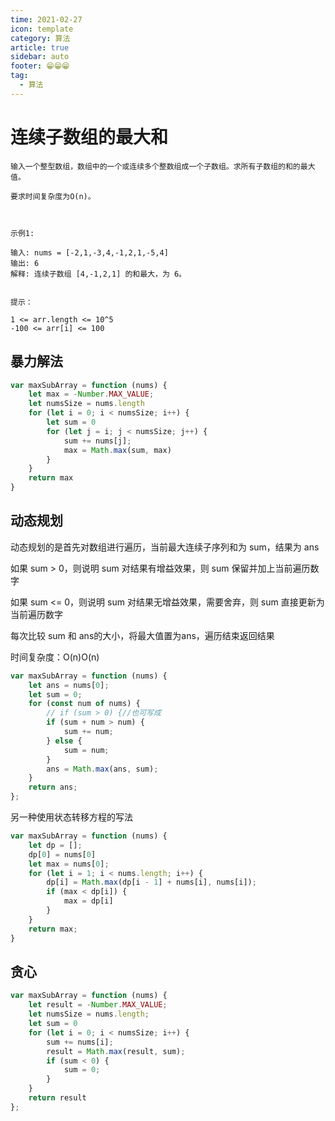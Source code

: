 ```yaml
---
time: 2021-02-27
icon: template
category: 算法
article: true
sidebar: auto
footer: 😁😁😁
tag:
  - 算法
---
```


# 连续子数组的最大和

```
输入一个整型数组，数组中的一个或连续多个整数组成一个子数组。求所有子数组的和的最大值。

要求时间复杂度为O(n)。

 

示例1:

输入: nums = [-2,1,-3,4,-1,2,1,-5,4]
输出: 6
解释: 连续子数组 [4,-1,2,1] 的和最大，为 6。
 

提示：

1 <= arr.length <= 10^5
-100 <= arr[i] <= 100
```

## 暴力解法

```js
var maxSubArray = function (nums) {
    let max = -Number.MAX_VALUE;
    let numsSize = nums.length
    for (let i = 0; i < numsSize; i++) {
        let sum = 0
        for (let j = i; j < numsSize; j++) {
            sum += nums[j];
            max = Math.max(sum, max)
        }
    }
    return max
}

```

## 动态规划


动态规划的是首先对数组进行遍历，当前最大连续子序列和为 sum，结果为 ans

如果 sum > 0，则说明 sum 对结果有增益效果，则 sum 保留并加上当前遍历数字

如果 sum <= 0，则说明 sum 对结果无增益效果，需要舍弃，则 sum 直接更新为当前遍历数字

每次比较 sum 和 ans的大小，将最大值置为ans，遍历结束返回结果

时间复杂度：O(n)O(n)


```js
var maxSubArray = function (nums) {
    let ans = nums[0];
    let sum = 0;
    for (const num of nums) {
        // if (sum > 0) {//也可写成
        if (sum + num > num) {
            sum += num;
        } else {
            sum = num;
        }
        ans = Math.max(ans, sum);
    }
    return ans;
};
```

另一种使用状态转移方程的写法

```js
var maxSubArray = function (nums) {
    let dp = [];
    dp[0] = nums[0]
    let max = nums[0];
    for (let i = 1; i < nums.length; i++) {
        dp[i] = Math.max(dp[i - 1] + nums[i], nums[i]);
        if (max < dp[i]) {
            max = dp[i]
        }
    }
    return max;
}
```

## 贪心

```js
var maxSubArray = function (nums) {
    let result = -Number.MAX_VALUE;
    let numsSize = nums.length;
    let sum = 0
    for (let i = 0; i < numsSize; i++) {
        sum += nums[i];
        result = Math.max(result, sum);
        if (sum < 0) {
            sum = 0;
        }
    }
    return result
};
```